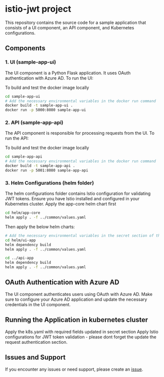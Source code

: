 # istio-jwt project

This repository contains the source code for a sample application that consists of a UI component, an API component, and Kubernetes configurations.

## Components

### 1. UI (sample-app-ui)

The UI component is a Python Flask application. It uses OAuth authentication with Azure AD. To run the UI:

To build and test the docker image locally

```bash
cd sample-app-ui
# Add the necessary environmental variables in the docker run command
docker build -t sample-app-ui .
docker run -p 5000:8080 sample-app-ui
```

### 2. API (sample-app-api)

The API component is responsible for processing requests from the UI. To run the API:

To build and test the docker image locally

```bash
cd sample-app-api
# Add the necessary environmental variables in the docker run command
docker build -t sample-app-api .
docker run -p 5001:8080 sample-app-api
```

### 3. Helm Configurations (helm folder)

The helm configurations folder contains Istio configuration for validating JWT tokens. Ensure you have Istio installed and configured in your Kubernetes cluster. 
Apply the app-core helm chart first

```bash
cd helm/app-core
helm apply . -f ../common/values.yaml
```

Then apply the below helm charts:

```bash
# Add the necessary environmental variables in the secret section of the yaml
cd helm/ui-app
helm dependency build
helm apply . -f ../common/values.yaml

cd ../api-app
helm dependency build
helm apply . -f ../common/values.yaml
```

## OAuth Authentication with Azure AD
The UI component authenticates users using OAuth with Azure AD. Make sure to configure your Azure AD application and update the necessary credentials in the UI component.

## Running the Application in kubernetes cluster
Apply the k8s.yaml with required fields updated in secret section
Apply Istio configurations for JWT token validation - please dont forget the update the request authentication section.


## Issues and Support
If you encounter any issues or need support, please create an [issue](https://github.com/Jotheesh-Joe/istio-jwt/issues).



